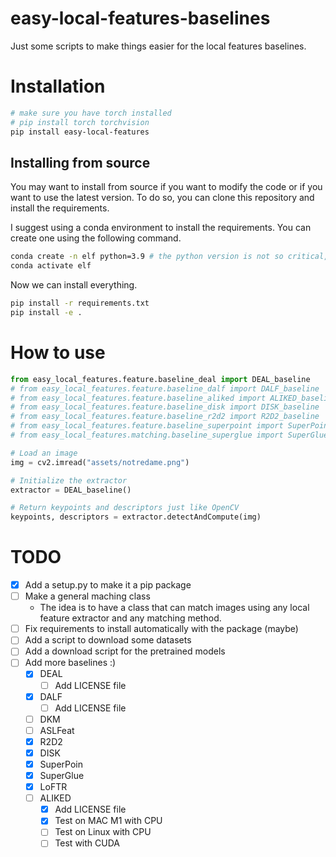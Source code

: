# easy-local-features-baselines

Just some scripts to make things easier for the local features baselines.

# Installation

```bash
# make sure you have torch installed
# pip install torch torchvision
pip install easy-local-features
```

## Installing from source

You may want to install from source if you want to modify the code or if you want to use the latest version. To do so, you can clone this repository and install the requirements.

I suggest using a conda environment to install the requirements. You can create one using the following command.

```bash
conda create -n elf python=3.9 # the python version is not so critical, but I used 3.9.
conda activate elf
```

Now we can install everything.

```bash
pip install -r requirements.txt
pip install -e .
```

# How to use

```python
from easy_local_features.feature.baseline_deal import DEAL_baseline
# from easy_local_features.feature.baseline_dalf import DALF_baseline
# from easy_local_features.feature.baseline_aliked import ALIKED_baseline
# from easy_local_features.feature.baseline_disk import DISK_baseline
# from easy_local_features.feature.baseline_r2d2 import R2D2_baseline
# from easy_local_features.feature.baseline_superpoint import SuperPoint_baseline
# from easy_local_features.matching.baseline_superglue import SuperGlue_baseline

# Load an image
img = cv2.imread("assets/notredame.png")

# Initialize the extractor
extractor = DEAL_baseline()

# Return keypoints and descriptors just like OpenCV
keypoints, descriptors = extractor.detectAndCompute(img)

```
# TODO

- [x] Add a setup.py to make it a pip package
- [ ] Make a general maching class
  - The idea is to have a class that can match images using any local feature extractor and any matching method.
- [ ] Fix requirements to install automatically with the package (maybe)
- [ ] Add a script to download some datasets
- [ ] Add a download script for the pretrained models
- [ ] Add more baselines :)
  - [x] DEAL
    - [ ] Add LICENSE file
  - [x] DALF
    - [ ] Add LICENSE file
  - [ ] DKM
  - [ ] ASLFeat
  - [x] R2D2
  - [x] DISK
  - [x] SuperPoin
  - [x] SuperGlue
  - [x] LoFTR
  - [ ] ALIKED
    - [x] Add LICENSE file
    - [x] Test on MAC M1 with CPU
    - [ ] Test on Linux with CPU
    - [ ] Test with CUDA